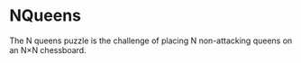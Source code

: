 # NQueens

The N queens puzzle is the challenge of placing N non-attacking queens on an N×N chessboard.

